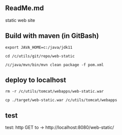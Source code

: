 ## ReadMe.md

static web site

## Build with maven (in GitBash) 
<code>export JAVA_HOME=c:/java/jdk11</code>

<code>cd /c/utils/git/repo/web-static</code>

<code>/c/java/mvn/bin/mvn clean package -f pom.xml</code>

## deploy to localhost
<code>rm -r /c/utils/tomcat/webapps/web-static.war</code>

<code>cp ./target/web-static.war /c/utils/tomcat/webapps</code>

## test
test: http GET to -> http://localhost:8080/web-static/